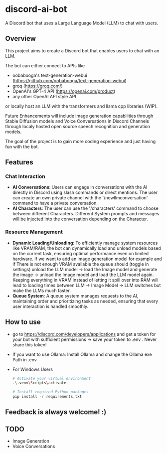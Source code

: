 # discord-ai-bot

A Discord bot that uses a Large Language Model (LLM) to chat with users.

## Overview

This project aims to create a Discord bot that enables users to chat with an LLM.

The bot can either connect to APIs like

- oobabooga's text-generation-webui (<https://github.com/oobabooga/text-generation-webui>)
- groq (<https://groq.com/>)
- OpenAI's GPT-4 API (<https://openai.com/product>)
- any other OpenAI API style API

or locally host an LLM with the transformers and llama cpp libraries (WIP).

Future Enhancements will include image generation capabilities through Stable Diffusion models and Voice Conversations in Discord Channels through localy hosted open source speech recognition and generation models.

The goal of the project is to gain more coding experience and just having fun with the bot.

## Features

### Chat Interaction

- **AI Conversations**: Users can engage in conversations with the AI directly in Discord using slash commands or direct mentions. The user can create an own private channel with the '/newllmconversation' command to have a private conversation.
- **AI Characters**: The user can use the '/characters' command to choose between different Characters. Different System prompts and messages will be injected into the conversation depending on the Character.

### Resource Management

- **Dynamic Loading/Unloading**: To efficiently manage system resources like VRAM/RAM, the bot can dynamically load and unload models based on the current task, ensuring optimal performance even on limited hardware. If we want to add an image generation model for example and if There is not enough VRAM available the queue should (toggle in settings) unload the LLM model -> load the Image model and generate the image -> unload the Image model and load the LLM model again. Keeping everything in VRAM instead of letting it spill over into RAM will lead to loading times between LLM -> Image Model -> LLM switches but make the LLMs much faster.
- **Queue System**: A queue system manages requests to the AI, maintaining order and prioritizing tasks as needed, ensuring that every user interaction is handled smoothly.

## How to use

- go to <https://discord.com/developers/applications> and get a token for your bot with sufficient permissions -> save your token to .env . Never share this token!
- If you want to use Ollama: Install Ollama and change the Ollama exe Path in .env

- For Windows Users

    ```bash
    # Activate your virtual environment
    .\.venv\Scripts\activate

    # Install required Python packages
    pip install -r requirements.txt
    ```

## Feedback is always welcome! :)

## TODO

- Image Generation
- Voice Conversations
